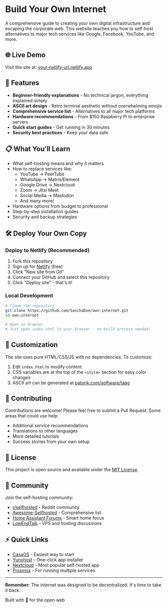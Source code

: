 # Build Your Own Internet

A comprehensive guide to creating your own digital infrastructure and escaping the corporate web. This website teaches you how to self-host alternatives to major tech services like Google, Facebook, YouTube, and more.

## 🌐 Live Demo

Visit the site at: [your-netlify-url.netlify.app](https://your-netlify-url.netlify.app)

## 🚀 Features

- **Beginner-friendly explanations** - No technical jargon, everything explained simply
- **ASCII art design** - Retro terminal aesthetic without overwhelming emojis
- **Comprehensive service list** - Alternatives to all major tech platforms
- **Hardware recommendations** - From $150 Raspberry Pi to enterprise servers
- **Quick start guides** - Get running in 30 minutes
- **Security best practices** - Keep your data safe

## 📋 What You'll Learn

- What self-hosting means and why it matters
- How to replace services like:
  - YouTube → PeerTube
  - WhatsApp → Matrix/Element
  - Google Drive → Nextcloud
  - Zoom → Jitsi Meet
  - Social Media → Mastodon
  - And many more!
- Hardware options from budget to professional
- Step-by-step installation guides
- Security and backup strategies

## 🛠️ Deploy Your Own Copy

### Deploy to Netlify (Recommended)

1. Fork this repository
2. Sign up for [Netlify](https://netlify.com) (free)
3. Click "New site from Git"
4. Connect your GitHub and select this repository
5. Click "Deploy site" - that's it!

### Local Development

```bash
# Clone the repository
git clone https://github.com/SaschaDoe/own-internet.git
cd own-internet

# Open in browser
# Just open index.html in your browser - no build process needed!
```

## 🎨 Customization

The site uses pure HTML/CSS/JS with no dependencies. To customize:

1. Edit `index.html` to modify content
2. CSS variables are at the top of the `<style>` section for easy color changes
3. ASCII art can be generated at [patorjk.com/software/taag](https://patorjk.com/software/taag/)

## 📝 Contributing

Contributions are welcome! Please feel free to submit a Pull Request. Some areas that could use help:

- Additional service recommendations
- Translations to other languages
- More detailed tutorials
- Success stories from your own setup

## 📄 License

This project is open source and available under the [MIT License](LICENSE).

## 🤝 Community

Join the self-hosting community:

- [r/selfhosted](https://reddit.com/r/selfhosted) - Reddit community
- [Awesome-Selfhosted](https://github.com/awesome-selfhosted/awesome-selfhosted) - Comprehensive list
- [Home Assistant Forums](https://community.home-assistant.io/) - Smart home focus
- [LowEndTalk](https://lowendtalk.com/) - VPS and hosting discussions

## ⚡ Quick Links

- [CasaOS](https://casaos.io/) - Easiest way to start
- [Yunohost](https://yunohost.org/) - One-click app installer
- [Nextcloud](https://nextcloud.com/) - Most popular self-hosted app
- [Proxmox](https://proxmox.com/) - For running multiple services

---

**Remember:** The internet was designed to be decentralized. It's time to take it back.

Built with 💚 for the open web